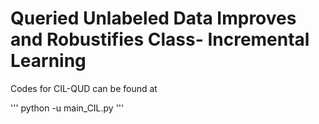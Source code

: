 # Queried Unlabeled Data Improves and Robustifies Class- Incremental Learning

Codes for CIL-QUD can be found at [](https://github.com/VITA-Group/Lifelong-Learning-LTH)

'''
python -u main_CIL.py
'''
